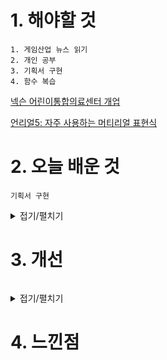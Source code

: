 # 1. 해야할 것
```
1. 게임산업 뉴스 읽기
2. 개인 공부
3. 기획서 구현
4. 함수 복습
```
[넥슨 어린이통합의료센터 개업](https://www.gamemeca.com/view.php?gid=1742738)

[언리얼5: 자주 사용하는 머티리얼 표현식](https://dev.epicgames.com/community/learning/courses/7wR/unreal-engine-53ee42/L9q9/unreal-engine-aab126)




# 2. 오늘 배운 것
```
기획서 구현
```
<details>
<summary>접기/펼치기</summary>

## 프로젝트: JFTC_KSJ / 레벨: JustFollowTheColor

[언리얼5: 함수](https://docs.unrealengine.com/5.0/ko/functions-in-unreal-engine/)


</details>



# 3. 개선
```

```
<details>
<summary>접기/펼치기</summary>


</details>



# 4. 느낀점
```

```


